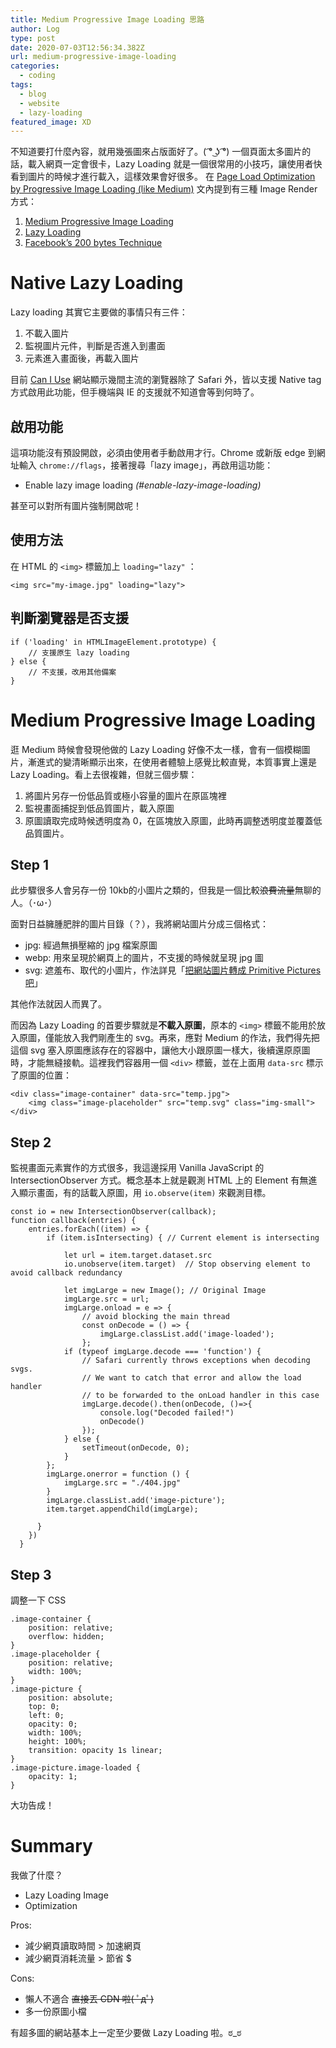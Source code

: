 ```yaml
---
title: Medium Progressive Image Loading 思路
author: Log
type: post
date: 2020-07-03T12:56:34.382Z
url: medium-progressive-image-loading
categories:
  - coding
tags:
  - blog
  - website
  - lazy-loading
featured_image: XD
---
```

不知道要打什麼內容，就用幾張圖來占版面好了。( ͡° ͜ʖ ͡°)
一個頁面太多圖片的話，載入網頁一定會很卡，Lazy Loading 就是一個很常用的小技巧，讓使用者快看到圖片的時候才進行載入，這樣效果會好很多。
在 [Page Load Optimization by Progressive Image Loading (like Medium)](https://www.botreetechnologies.com/blog/page-load-optimization-by-progressive-image-loading-like-medium) 文內提到有三種 Image Render 方式：

1. [Medium Progressive Image Loading](https://jmperezperez.com/medium-image-progressive-loading-placeholder/)
2. [Lazy Loading](https://en.wikipedia.org/wiki/Lazy_loading)
3. [Facebook’s 200 bytes Technique](https://code.facebook.com/posts/991252547593574/the-technology-behind-preview-photos/)

# Native Lazy Loading

Lazy loading 其實它主要做的事情只有三件：

1. 不載入圖片
2. 監視圖片元件，判斷是否進入到畫面
3. 元素進入畫面後，再載入圖片

目前  [Can I Use](https://caniuse.com/#feat=loading-lazy-attr)  網站顯示幾間主流的瀏覽器除了 Safari 外，皆以支援 Native tag 方式啟用此功能，但手機端與 IE 的支援就不知道會等到何時了。

## 啟用功能

這項功能沒有預設開啟，必須由使用者手動啟用才行。Chrome 或新版 edge 到網址輸入  `chrome://flags`，接著搜尋「lazy image」，再啟用這功能：

* Enable lazy image loading  *(#enable-lazy-image-loading)*

甚至可以對所有圖片強制開啟呢！

## 使用方法

在 HTML 的  `<img>`  標籤加上  `loading="lazy"`  ：

```
<img src="my-image.jpg" loading="lazy">
```

## 判斷瀏覽器是否支援

```
if ('loading' in HTMLImageElement.prototype) {  
    // 支援原生 lazy loading  
} else {  
    // 不支援，改用其他備案  
}
```

# Medium Progressive Image Loading

逛 Medium 時候會發現他做的 Lazy Loading 好像不太一樣，會有一個模糊圖片，漸進式的變清晰顯示出來，在使用者體驗上感覺比較直覺，本質事實上還是 Lazy Loading。看上去很複雜，但就三個步驟：

1. 將圖片另存一份低品質或極小容量的圖片在原區塊裡
2. 監視畫面捕捉到低品質圖片，載入原圖
3. 原圖讀取完成時候透明度為 0，在區塊放入原圖，此時再調整透明度並覆蓋低品質圖片。

## Step 1

此步驟很多人會另存一份 10kb的小圖片之類的，但我是一個比較~~浪費流量~~無聊的人。（･ω･）

面對日益臃腫肥胖的圖片目錄（？），我將網站圖片分成三個格式：

* jpg: 經過無損壓縮的 jpg 檔案原圖
* webp: 用來呈現於網頁上的圖片，不支援的時候就呈現 jpg 圖
* svg: 遮羞布、取代的小圖片，作法詳見「[把網站圖片轉成 Primitive Pictures 吧](https://iorz.cc/primitive-pictures/)」

其他作法就因人而異了。

而因為 Lazy Loading 的首要步驟就是**不載入原圖**，原本的 `<img>` 標籤不能用於放入原圖，僅能放入我們剛產生的 svg。再來，應對 Medium 的作法，我們得先把這個 svg 塞入原圖應該存在的容器中，讓他大小跟原圖一樣大，後續還原原圖時，才能無縫接軌。這裡我們容器用一個  `<div>` 標籤，並在上面用 `data-src` 標示了原圖的位置：

```
<div class="image-container" data-src="temp.jpg">
	<img class="image-placeholder" src="temp.svg" class="img-small">
</div>
```

## Step 2

監視畫面元素實作的方式很多，我這邊採用 Vanilla JavaScript 的 IntersectionObserver 方式。概念基本上就是觀測 HTML 上的 Element 有無進入顯示畫面，有的話載入原圖，用 `io.observe(item)` 來觀測目標。

```
const io = new IntersectionObserver(callback);
function callback(entries) {
    entries.forEach((item) => { 
        if (item.isIntersecting) { // Current element is intersecting

            let url = item.target.dataset.src
            io.unobserve(item.target)  // Stop observing element to avoid callback redundancy

            let imgLarge = new Image(); // Original Image
            imgLarge.src = url;
            imgLarge.onload = e => {
	            // avoid blocking the main thread
	            const onDecode = () => {
	                imgLarge.classList.add('image-loaded');  
	            };
            if (typeof imgLarge.decode === 'function') {
                // Safari currently throws exceptions when decoding svgs.
                // We want to catch that error and allow the load handler
                // to be forwarded to the onLoad handler in this case
		        imgLarge.decode().then(onDecode, ()=>{
	                console.log("Decoded failed!")
	                onDecode()
                });
            } else {
                setTimeout(onDecode, 0);
            }
        };
        imgLarge.onerror = function () {
            imgLarge.src = "./404.jpg"
        }
        imgLarge.classList.add('image-picture');
        item.target.appendChild(imgLarge);
        
      }
    })
  }
```

## Step 3

調整一下 CSS

```
.image-container {
	position: relative;
	overflow: hidden;
}
.image-placeholder {
	position: relative;
	width: 100%;
}
.image-picture {
	position: absolute;
	top: 0;
	left: 0;
	opacity: 0;
	width: 100%;
	height: 100%;
	transition: opacity 1s linear;
}
.image-picture.image-loaded {
	opacity: 1;
}
```

大功告成！

# Summary

我做了什麼？

* Lazy Loading Image
* Optimization

Pros:

* 減少網頁讀取時間 > 加速網頁
* 減少網頁消耗流量 > 節省 $

Cons:

* 懶人不適合 ~~直接丟 CDN 啦( ﾟдﾟ)~~
* 多一份原圖小檔

有超多圖的網站基本上一定至少要做 Lazy Loading 啦。ಠ_ಠ